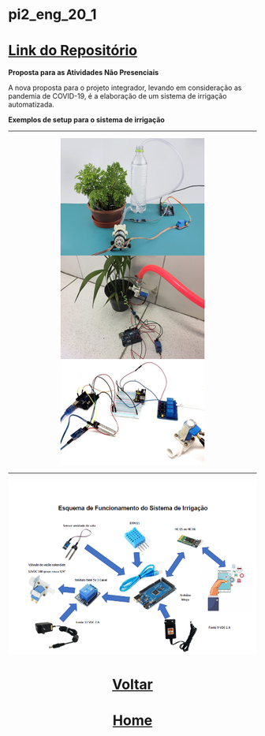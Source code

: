 # pi2\_eng\_20\_1

# [Link do Repositório](https://github.com/LPAE/pi2_eng_20_1)

**Proposta para as Atividades Não Presenciais**

A nova proposta para o projeto integrador, levando em consideração as pandemia de COVID-19, é a elaboração de um sistema de irrigação automatizada.

**Exemplos de setup para o sistema de irrigação**

---

<div style="text-align:center"><img src=".\img\irrigacao.png" />

---

<div style="text-align:center"><img src=".\img\esquema_irrigacao.png" />



# [Voltar](<./../>)

# [Home](<https://lpae.github.io/>)



